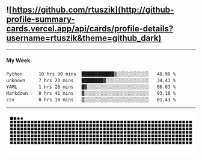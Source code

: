 ## ![https://github.com/rtuszik](http://github-profile-summary-cards.vercel.app/api/cards/profile-details?username=rtuszik&theme=github_dark)

---
#### My Week:

<!--START_SECTION:waka-->

```txt
Python      10 hrs 30 mins  ████████████▒░░░░░░░░░░░░   48.98 %
unknown     7 hrs 23 mins   ████████▓░░░░░░░░░░░░░░░░   34.43 %
YAML        1 hrs 28 mins   █▓░░░░░░░░░░░░░░░░░░░░░░░   06.83 %
Markdown    0 hrs 41 mins   ▓░░░░░░░░░░░░░░░░░░░░░░░░   03.16 %
csv         0 hrs 18 mins   ▒░░░░░░░░░░░░░░░░░░░░░░░░   01.43 %
```

<!--END_SECTION:waka-->

---

![](https://raw.githubusercontent.com/rtuszik/rtuszik/output/github-contribution-grid-snake-dark.svg)
